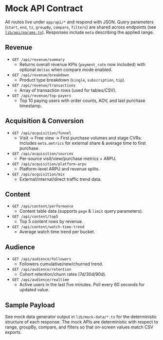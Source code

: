 # Mock API Contract

All routes live under `app/api/*` and respond with JSON. Query parameters (`start`, `end`, `tz`, `groupBy`, `compare`, `filters`) are shared across endpoints (see [`lib/api/params.ts`](lib/api/params.ts)). Responses include `meta` describing the applied range.

## Revenue

- `GET /api/revenue/summary`
  - Returns overall revenue KPIs (`payment_rate` now included) with optional `deltas` when compare mode enabled.
- `GET /api/revenue/breakdown`
  - Product type breakdown (`single`, `subscription`, `tip`).
- `GET /api/revenue/transactions`
  - Array of transaction rows (used for tables/CSV).
- `GET /api/revenue/top-payers`
  - Top 10 paying users with order counts, AOV, and last purchase timestamp.

## Acquisition & Conversion

- `GET /api/acquisition/funnel`
  - Visit → Free view → First purchase volumes and stage CVRs. Includes `meta.metrics` for external share & average time to first purchase.
- `GET /api/acquisition/sources`
  - Per-source visit/view/purchase metrics + ARPU.
- `GET /api/acquisition/platform-arpu`
  - Platform-level ARPU and revenue splits.
- `GET /api/acquisition/mix`
  - External/internal/direct traffic trend data.

## Content

- `GET /api/content/performance`
  - Content table data (supports `page` & `limit` query parameters).
- `GET /api/content/top5`
  - Top 5 content rows by revenue.
- `GET /api/content/watch-time-trend`
  - Average watch time trend per bucket.

## Audience

- `GET /api/audience/followers`
  - Followers cumulative/new/churned trend.
- `GET /api/audience/retention`
  - Cohort retention/churn rates (7d/30d/90d).
- `GET /api/audience/realtime`
  - Active users in the last five minutes. Poll every 60 seconds for updated value.

## Sample Payload

See mock data generator output in `lib/mock-data/*.ts` for the deterministic structure of each response. The mock APIs are deterministic with respect to range, groupBy, compare, and filters so that on-screen values match CSV exports.
